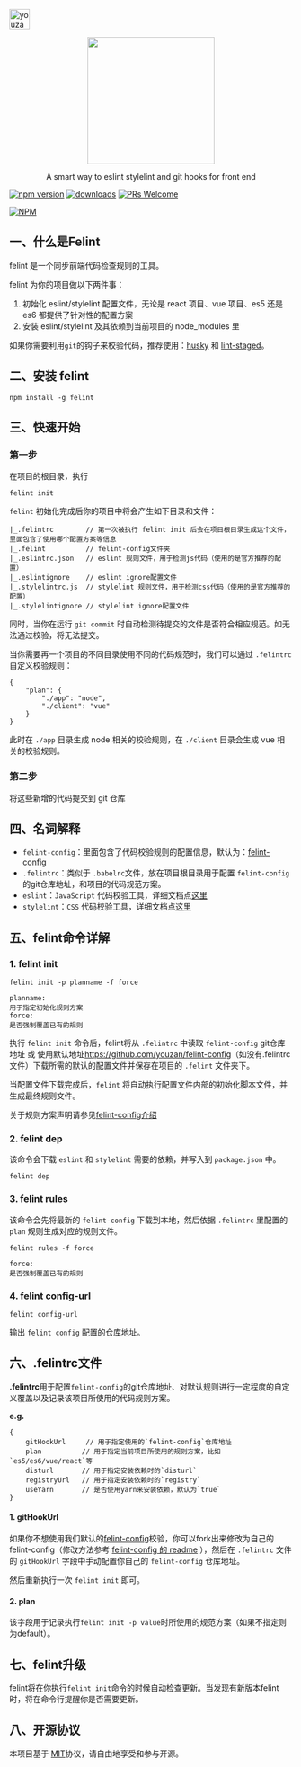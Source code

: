<p>
<a href="https://github.com/youzan" target="_blank"><img width="36px" src="https://img.yzcdn.cn/public_files/2017/02/09/e84aa8cbbf7852688c86218c1f3bbf17.png" alt="youzan"></a>
</p>
<p align="center">
    <a href="http://youzan.github.io/felint/" target="_blank">
        <img width="226px" src="https://img.yzcdn.cn/public_files/2017/02/09/232aae6e44455f5d068b9f74b9394f64.png">
    </a>
</p>
<p align="center">A smart way to eslint stylelint and git hooks for front end</p>


[![npm version](https://img.shields.io/npm/v/felint.svg?style=flat)](https://www.npmjs.com/package/felint) [![downloads](https://img.shields.io/npm/dt/felint.svg)](https://www.npmjs.com/package/felint) [![PRs Welcome](https://img.shields.io/badge/PRs-welcome-brightgreen.svg)](CONTRIBUTING.md)

[![NPM](https://nodei.co/npm/felint.png?downloads=true&downloadRank=true)](https://nodei.co/npm/felint/)

## 一、什么是Felint
felint 是一个同步前端代码检查规则的工具。

felint 为你的项目做以下两件事：

1. 初始化 eslint/stylelint 配置文件，无论是 react 项目、vue 项目、es5 还是 es6 都提供了针对性的配置方案
1. 安装 eslint/stylelint 及其依赖到当前项目的 node_modules 里

如果你需要利用`git`的钩子来校验代码，推荐使用：[husky](https://github.com/typicode/husky) 和 [lint-staged](https://github.com/okonet/lint-staged)。

## 二、安装 felint

```
npm install -g felint
```

## 三、快速开始

### 第一步

在项目的根目录，执行

```
felint init
```

`felint` 初始化完成后你的项目中将会产生如下目录和文件：

```
|_.felintrc        // 第一次被执行 felint init 后会在项目根目录生成这个文件，里面包含了使用哪个配置方案等信息
|_.felint          // felint-config文件夹
|_.eslintrc.json   // eslint 规则文件，用于检测js代码（使用的是官方推荐的配置）
|_.eslintignore    // eslint ignore配置文件
|_.stylelintrc.js  // stylelint 规则文件，用于检测css代码（使用的是官方推荐的配置）
|_.stylelintignore // stylelint ignore配置文件
```

同时，当你在运行 `git commit` 时自动检测待提交的文件是否符合相应规范。如无法通过校验，将无法提交。

当你需要再一个项目的不同目录使用不同的代码规范时，我们可以通过 `.felintrc` 自定义校验规则：

```
{
    "plan": {
        "./app": "node",
        "./client": "vue"
    }
}
```

此时在 `./app` 目录生成 node 相关的校验规则，在 `./client` 目录会生成 vue 相关的校验规则。

### 第二步
将这些新增的代码提交到 git 仓库

## 四、名词解释

- `felint-config`：里面包含了代码校验规则的配置信息，默认为：[felint-config](https://github.com/youzan/felint-config)
- `.felintrc`：类似于 `.babelrc`文件，放在项目根目录用于配置 `felint-config` 的git仓库地址，和项目的代码规范方案。
- `eslint`：`JavaScript` 代码校验工具，详细文档点[这里](https://eslint.org/)
- `stylelint`：`CSS` 代码校验工具，详细文档点[这里](https://github.com/stylelint/stylelint)

## 五、felint命令详解

### 1. felint init

```
felint init -p planname -f force

planname:
用于指定初始化规则方案
force:
是否强制覆盖已有的规则
```

执行 `felint init` 命令后，felint将从 `.felintrc` 中读取 `felint-config` git仓库地址 或 使用默认地址<https://github.com/youzan/felint-config>（如没有.felintrc文件）下载所需的默认的配置文件并保存在项目的 `.felint` 文件夹下。

当配置文件下载完成后，`felint` 将自动执行配置文件内部的初始化脚本文件，并生成最终规则文件。

关于规则方案声明请参见[felint-config介绍](https://github.com/youzan/felint-config)

### 2. felint dep

该命令会下载 `eslint` 和 `stylelint` 需要的依赖，并写入到 `package.json` 中。

```
felint dep
```

### 3. felint rules

该命令会先将最新的 `felint-config` 下载到本地，然后依据 `.felintrc` 里配置的 `plan` 规则生成对应的规则文件。

```
felint rules -f force

force:
是否强制覆盖已有的规则
```

### 4. felint config-url

```
felint config-url
```

输出 `felint config` 配置的仓库地址。

## 六、<a name="felintrc"></a>.felintrc文件

**.felintrc**用于配置`felint-config`的git仓库地址、对默认规则进行一定程度的自定义覆盖以及记录该项目所使用的代码规则方案。

**e.g.**

```
{
    gitHookUrl     // 用于指定使用的`felint-config`仓库地址
    plan          // 用于指定当前项目所使用的规则方案，比如`es5/es6/vue/react`等
    disturl       // 用于指定安装依赖时的`disturl`
    registryUrl   // 用于指定安装依赖时的`registry`
    useYarn       // 是否使用yarn来安装依赖，默认为`true`
}
```
#### 1. <a name="gitHookUrl"></a>gitHookUrl

如果你不想使用我们默认的[felint-config](https://github.com/youzan/felint-config)校验，你可以fork出来修改为自己的felint-config（修改方法参考 [felint-config 的 readme](https://github.com/youzan/felint-config/blob/master/README.md) ），然后在 `.felintrc` 文件的 `gitHookUrl` 字段中手动配置你自己的 `felint-config` 仓库地址。

然后重新执行一次 `felint init` 即可。

#### 2. plan

该字段用于记录执行`felint init -p value`时所使用的规范方案（如果不指定则为default）。

## 七、felint升级

felint将在你执行`felint init`命令的时候自动检查更新。当发现有新版本felint时，将在命令行提醒你是否需要更新。

## 八、开源协议
本项目基于 [MIT](https://zh.wikipedia.org/wiki/MIT%E8%A8%B1%E5%8F%AF%E8%AD%89)协议，请自由地享受和参与开源。

